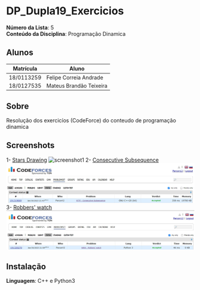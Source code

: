 # DP_Dupla19_Exercicios

**Número da Lista**: 5 <br>
**Conteúdo da Disciplina**: Programação Dinamica <br>

## Alunos
|Matrícula | Aluno |
| -- | -- |
| 18/0113259  |  Felipe Correia Andrade |
| 18/0127535  |  Mateus Brandão Teixeira |

## Sobre 
Resolução dos exercicíos (CodeForce) do conteudo de programação dinamica

## Screenshots
1- [Stars Drawing](https://codeforces.com/problemset/problem/1015/E1)
![screenshot1](assets/star_drawing.jpeg)
2- [Consecutive Subsequence](https://codeforces.com/problemset/problem/977/F?csrf_token=eaa8ac824e19291fc9a96a483b810797)
![screenshot2](assets/consecutive_subsequence.jpeg)
3- [Robbers' watch](https://codeforces.com/problemset/problem/685/A)
![screenshot3](assets/robbers_watch.jpeg)

## Instalação 
**Linguagem**: C++ e Python3<br>






